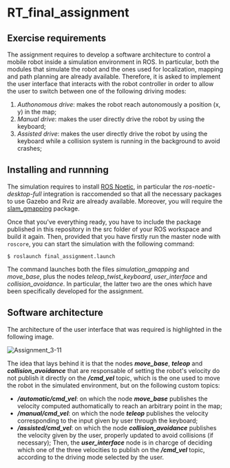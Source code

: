 # RT_final_assignment


## Exercise requirements
The assignment requires to develop a software architecture to control a mobile robot inside a simulation environment in ROS. In particular, both the modules that simulate the robot and the ones used for localization, mapping and path planning are already available. Therefore, it is asked to implement the user interface that interacts with the robot controller in order to allow the user to switch between one of the following driving modes:
 1) _Authonomous drive_: makes the robot reach autonomously a position (x, y) in the map;
 2) _Manual drive_: makes the user directly drive the robot by using the keyboard;
 3) _Assisted drive_: makes the user directly drive the robot by using the keyboard while a collision system is running in the background to avoid crashes;


## Installing and runnning
The simulation requires to install [ROS Noetic](http://wiki.ros.org/noetic/Installation), in particular the _ros-noetic-desktop-full_ integration is raccomended so that all the necessary packages to use Gazebo and Rviz are already available. Moreover, you will require the [slam_gmapping](https://github.com/CarmineD8/slam_gmapping) package.

Once that you've everything ready, you have to include the package published in this repository in the src folder of your ROS workspace and build it again. 
Then, provided that you have firstly run the master node with `roscore`, you can start the simulation with the following command:

``
$ roslaunch final_assignment.launch
``

The command launches both the files _simulation_gmapping_ and _move_base_, plus the nodes _teleop_twist_keyboard_, _user_interface_ and _collision_avoidance_. In particular, the latter two are the ones which have been specifically developed for the assignment.


## Software architecture
The architecture of the user interface that was required is highlighted in the following image.

![Assignment_3-11](https://user-images.githubusercontent.com/91455159/149918889-30514938-7aa4-4f80-b46e-69c1e1144db9.jpg)

The idea that lays behind it is that the nodes **_move_base_**, **_teleop_** and **_collision_avoidance_** that are responsable of setting the robot's velocity do not publish it directly on the **_/cmd_vel_** topic, which is the one used to move the robot in the simulated environment, but on the following custom topics:
 - **_/automatic/cmd_vel_**: on which the node **_move_base_** publishes the velocity computed authomatically to reach an arbitrary point in the map;
 - **_/manual/cmd_vel_**: on which the node **_teleop_** publishes the velocity corresponding to the input given by user through the keyboard;
 - **_/assisted/cmd_vel_**: on which the node **_collision_avoidance_** publishes the velocity given by the user, properly updated to avoid collisions (if necessary);
Then, the **_user_interface_** node is in charcge of deciding which one of the three velocities to publish on the **_/cmd_vel_** topic, according to the driving mode selected by the user.

